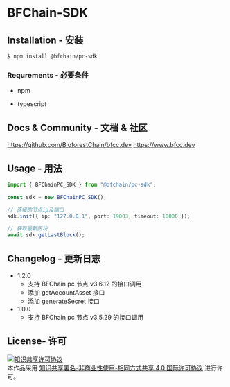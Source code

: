 # BFChain-SDK

## Installation - 安装

`$ npm install @bfchain/pc-sdk`

### Requrements - 必要条件

-   npm

-   typescript

## Docs & Community - 文档 & 社区

https://github.com/BioforestChain/bfcc.dev
https://www.bfcc.dev

## Usage - 用法

```ts
import { BFChainPC_SDK } from "@bfchain/pc-sdk";

const sdk = new BFChainPC_SDK();

// 连接的节点ip及端口
sdk.init({ ip: "127.0.0.1", port: 19003, timeout: 10000 });

// 获取最新区块
await sdk.getLastBlock();
```

## Changelog - 更新日志

-   1.2.0
    -   支持 BFChain pc 节点 v3.6.12 的接口调用
    -   添加 getAccountAsset 接口
    -   添加 generateSecret 接口
-   1.0.0
    -   支持 BFChain pc 节点 v3.5.29 的接口调用

## License- 许可

<a rel="license" href="https://creativecommons.org/licenses/by-nc-sa/4.0/"><img alt="知识共享许可协议" style="border-width:0" src="https://i.creativecommons.org/l/by-nc-sa/4.0/88x31.png" /></a><br />本作品采用 <a rel="license" href="https://creativecommons.org/licenses/by-nc-sa/4.0/">知识共享署名-非商业性使用-相同方式共享 4.0 国际许可协议</a> 进行许可。
